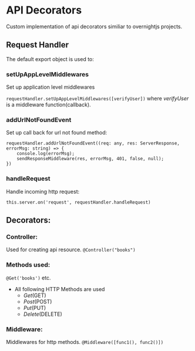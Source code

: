 # API Decorators
Custom implementation of api decorators similiar to overnightjs projects.

## Request Handler
The default export object is used to:

### setUpAppLevelMiddlewares
Set up application level middlewares

```requestHandler.setUpAppLevelMiddlewares([verifyUser])``` 
where _verifyUser_ is a middleware function(callback).

### addUrlNotFoundEvent
Set up call back for url not found method: 
```
requestHandler.addUrlNotFoundEvent((req: any, res: ServerResponse, errorMsg: string) => {
    console.log(errorMsg);
    sendResponseMiddleware(res, errorMsg, 401, false, null);
})
```

### handleRequest
Handle incoming http request:

```this.server.on('request', requestHandler.handleRequest)```

## Decorators:
### Controller: 
Used for creating api resource. 
```@Controller("books")```
### Methods used:
```@Get('books')``` etc.
- All following HTTP Methods are used 
    - _Get_(GET)
    - _Post_(POST)
    - _Put_(PUT)
    - _Delete_(DELETE)
### Middleware: 
Middlewares for http methods.
```@Middleware([func1(), func2()])```


